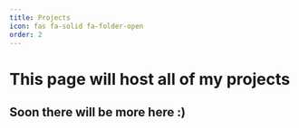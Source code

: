 ```yaml
---
title: Projects
icon: fas fa-solid fa-folder-open
order: 2
---
```


# This page will host all of my projects
## Soon there will be more here :)
